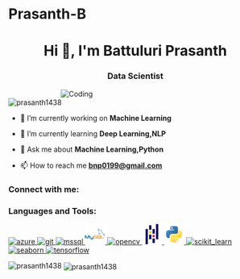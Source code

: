 # Prasanth-B
<h1 align="center">Hi 👋, I'm Battuluri Prasanth</h1>
<h3 align="center">Data Scientist</h3>
<img align="right" alt="Coding" width="400" src="https://www.google.com/url?sa=i&url=https%3A%2F%2Fpub.aimind.so%2Fmachine-learning-simplified-understanding-the-basics-beyond-definitions-e6407be1fec6&psig=AOvVaw0y_uSUq3qqbiP2zxff22PO&ust=1727175767099000&source=images&cd=vfe&opi=89978449&ved=2ahUKEwiw0-Kh9diIAxUoS2wGHULqCBgQjRx6BAgAEBU"

<p align="left"> <img src="https://komarev.com/ghpvc/?username=prasanth1438&label=Profile%20views&color=0e75b6&style=flat" alt="prasanth1438" /> </p>

- 🔭 I’m currently working on **Machine Learning**

- 🌱 I’m currently learning **Deep Learning,NLP**

- 💬 Ask me about **Machine Learning,Python**

- 📫 How to reach me **bnp0199@gmail.com**

<h3 align="left">Connect with me:</h3>
<p align="left">
</p>

<h3 align="left">Languages and Tools:</h3>
<p align="left"> <a href="https://azure.microsoft.com/en-in/" target="_blank" rel="noreferrer"> <img src="https://www.vectorlogo.zone/logos/microsoft_azure/microsoft_azure-icon.svg" alt="azure" width="40" height="40"/> </a> <a href="https://git-scm.com/" target="_blank" rel="noreferrer"> <img src="https://www.vectorlogo.zone/logos/git-scm/git-scm-icon.svg" alt="git" width="40" height="40"/> </a> <a href="https://www.microsoft.com/en-us/sql-server" target="_blank" rel="noreferrer"> <img src="https://www.svgrepo.com/show/303229/microsoft-sql-server-logo.svg" alt="mssql" width="40" height="40"/> </a> <a href="https://www.mysql.com/" target="_blank" rel="noreferrer"> <img src="https://raw.githubusercontent.com/devicons/devicon/master/icons/mysql/mysql-original-wordmark.svg" alt="mysql" width="40" height="40"/> </a> <a href="https://opencv.org/" target="_blank" rel="noreferrer"> <img src="https://www.vectorlogo.zone/logos/opencv/opencv-icon.svg" alt="opencv" width="40" height="40"/> </a> <a href="https://pandas.pydata.org/" target="_blank" rel="noreferrer"> <img src="https://raw.githubusercontent.com/devicons/devicon/2ae2a900d2f041da66e950e4d48052658d850630/icons/pandas/pandas-original.svg" alt="pandas" width="40" height="40"/> </a> <a href="https://www.python.org" target="_blank" rel="noreferrer"> <img src="https://raw.githubusercontent.com/devicons/devicon/master/icons/python/python-original.svg" alt="python" width="40" height="40"/> </a> <a href="https://scikit-learn.org/" target="_blank" rel="noreferrer"> <img src="https://upload.wikimedia.org/wikipedia/commons/0/05/Scikit_learn_logo_small.svg" alt="scikit_learn" width="40" height="40"/> </a> <a href="https://seaborn.pydata.org/" target="_blank" rel="noreferrer"> <img src="https://seaborn.pydata.org/_images/logo-mark-lightbg.svg" alt="seaborn" width="40" height="40"/> </a> <a href="https://www.tensorflow.org" target="_blank" rel="noreferrer"> <img src="https://www.vectorlogo.zone/logos/tensorflow/tensorflow-icon.svg" alt="tensorflow" width="40" height="40"/> </a> </p>

<p><img align="left" src="https://github-readme-stats.vercel.app/api/top-langs?username=prasanth1438&show_icons=true&locale=en&layout=compact" alt="prasanth1438" /></p>

<p>&nbsp;<img align="center" src="https://github-readme-stats.vercel.app/api?username=prasanth1438&show_icons=true&locale=en" alt="prasanth1438" /></p>
